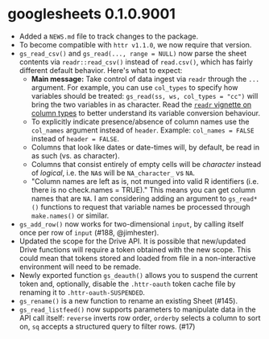 # googlesheets 0.1.0.9001

* Added a `NEWS.md` file to track changes to the package.
* To become compatible with `httr v1.1.0`, we now require that version.
* `gs_read_csv()` and `gs_read(..., range = NULL)` now parse the sheet contents via `readr::read_csv()` instead of `read.csv()`, which has fairly different default behavior. Here's what to expect:
  - __Main message:__ Take control of data ingest via `readr` through the `...` argument. For example, you can use `col_types` to specify how variables should be treated: `gs_read(ss, ws, col_types = "cc")` will bring the two variables in as character. Read the [`readr` vignette on column types](https://cran.r-project.org/web/packages/readr/vignettes/column-types.html) to better understand its variable conversion behaviour.
  - To explicitly indicate presence/absence of column names use the `col_names` argument instead of `header`. Example: `col_names = FALSE` instead of `header = FALSE`.
  - Columns that look like dates or date-times will, by default, be read in as such (vs. as character). 
  - Columns that consist entirely of empty cells will be *character* instead of *logical*, i.e. the `NA`s will be `NA_character_` vs `NA`.
  - "Column names are left as is, not munged into valid R identifiers (i.e. there is no check.names = TRUE)." This means you can get column names that are `NA`. I am considering adding an argument to `gs_read*()` functions to request that variable names be processed through `make.names()` or similar.
* `gs_add_row()` now works for two-dimensional `input`, by calling itself once per row of `input` (#188, @jimhester).
* Updated the scope for the Drive API. It is possible that new/updated Drive functions will require a token obtained with the new scope. This could mean that tokens stored and loaded from file in a non-interactive environment will need to be remade.
* Newly exported function `gs_deauth()` allows you to suspend the current token and, optionally, disable the `.httr-oauth` token cache file by renaming it to `.httr-oauth-SUSPENDED`.
* `gs_rename()` is a new function to rename an existing Sheet (#145).
* `gs_read_listfeed()` now supports parameters to manipulate data in the API call itself: `reverse` inverts row order, `orderby` selects a column to sort on, `sq` accepts a structured query to filter rows. (#17)

